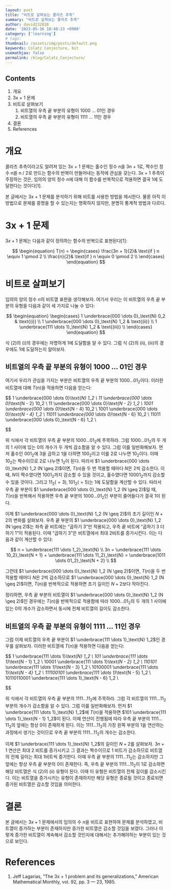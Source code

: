 ```yaml
---
layout: post
title: "비트로 살펴보는 콜라츠 추측"
summary: "비트로 살펴보는 콜라츠 추측"
author: david232818
date: '2023-05-16 10:40:23 +0900'
category: ['learning']
# tags: 
thumbnail: /assets/img/posts/default.png
keywords: Colatz Conjecture, bit
usemathjax: false
permalink: /blog/Colatz_Conjecture/
---
```



Contents
--------
1. 개요
2. 3x + 1 문제
3. 비트로 살펴보기
   1. 비트열의 우측 끝 부분의 유형이 1000 … 01인 경우
   2. 비트열의 우측 끝 부분의 유형이 1111 … 11인 경우
4. 결론
5. References



# 개요

콜라츠 추측이라고도 알려져 있는 3x + 1 문제는 홀수인 정수 n을 3n + 1로, 짝수인 정수 n을 n / 2로 만드는 함수의 반복이 만들어내는 동작에 관심을 갖는다. 3x + 1 추측이 주장하는 것은, 임의의 양의 정수 n에 대해 이 함수를 반복적으로 적용하면 결국 1에 도달한다는 것이다[1].



본 글에서는 3x + 1 문제를 분석하기 위해 비트를 사용한 방법을 제시한다. 물론 아직 이 방법으로 문제를 증명을 할 수 있는지는 명확하지 않지만, 분명히 통계적 방법과 다르다.

# 3x + 1 문제

$3x + 1$ 문제는 다음과 같이 정의하는 함수의 반복으로 표현된다[1]:

$$
\begin{equation}
T(n) = 
\begin{cases}
    \frac{3n + 1}{2}& \text{if } n \equiv 1 \pmod 2 \\
    \frac{n}{2}& \text{if } n \equiv 0 \pmod 2 \\
\end{cases}
\end{equation}
$$

# 비트로 살펴보기

임의의 양의 정수 $n$의 비트열 표현을 생각해보자. 여기서 우리는 이 비트열의 우측 끝 부분의 유형을 다음과 같이 세 가지로 나눌 수 있다:

$$
\begin{equation}
\begin{cases}
    1 \underbrace{000 \dots 0}_\text{N} 0_2 & \text{(i)} \\
    1 \underbrace{000 \dots 0}_\text{N} 1_2 & \text{(ii)} \\
    1 \underbrace{111 \dots 1}_\text{N} 1_2 & \text{(iii)} \\
\end{cases}
\end{equation}
$$

식 $\text{(2)}$의 $\text{(i)}$의 경우에는 자명하게 $1$에 도달함을 알 수 있다. 그럼 식 $\text{(2)}$의 $\text{(ii), (iii)}$의 경우에도 $1$에 도달하는지 알아보자.

## 비트열의 우측 끝 부분의 유형이 1000 … 01인 경우

여기서 우리가 관심을 가지는 부분은 비트열의 우측 끝 부분의 $1000 \dots 01_2$이다. 이러한 비트열에 대해 $T(n)$을 적용하면 다음을 얻는다:

$$
1 \underbrace{000 \dots 0}_\text{N} 1_2 \\
11 \underbrace{000 \dots 0}_\text{N - 2} 10_2 \\
11 \underbrace{000 \dots 0}_\text{N - 2} 1_2 \\
1001 \underbrace{000 \dots 0}_\text{N - 4} 10_2 \\
1001 \underbrace{000 \dots 0}_\text{N - 4} 1_2 \\
11011 \underbrace{000 \dots 0}_\text{N - 6} 10_2 \\
11011 \underbrace{000 \dots 0}_\text{N - 6} 1_2 \\

$$

위 식에서 각 비트열의 우측 끝 부분의 $1000 \dots 01_2$에 주목하라. 그럼 $1000 \dots 01_2$의 두 개의 1 사이에 있는 0의 개수가 두 개씩 감소함을 알 수 있다. 그럼 이를 일반화해보자. 먼저 홀수인 $001_2$에 3을 곱하고 1을 더하면 $100_2$이고 이를 2로 나누면 $10_2$이다. 이때 $10_2$는 짝수이므로 2로 나누면 $1_2$이 된다. 따라서 $1 \underbrace{000 \dots 0}_\text{N} 1_2 (N \geq 2)$이면,  $T(n)$을 두 번 적용할 때마다 $N$은 2씩 감소한다. 이때, $N$이 짝수였다면 $1001_2$까지 감소할 수 있을 것이고, 홀수였다면 $10001_2$까지 감소할 수 있을 것이다. 그리고 $11_2 (=3), 101_2 (=5)$는 $1$에 도달함을 계산할 수 있다.  따라서 우측 끝 부분이 $1 \underbrace{000 \dots 0}_\text{N} 1_2 (N \geq 2)$일 때,  $T(n)$을 반복해서 적용하면 우측 끝 부분의 $1000 \dots 01_2$인 부분이 줄어들다가 결국 $1$이 된다.



이제 $1 \underbrace{000 \dots 0}_\text{N} 1_2 (N \geq 2)$의 초기 길이인 $N + 2$의 변화를 살펴보자. 우측 끝 부분의 $1 \underbrace{000 \dots 0}_\text{N} 1_2 (N \geq 2)$는 좌측 끝 비트에는 “곱하기 3”만 적용되고, 우측 끝 비트에 “곱하기 3 더하기 1”이 적용된다. 이때 “곱하기 3”은 비트열에서 최대 2비트를 증가시킨다. 이는 다음과 같이 계산할 수 있다:

$$
n = \underbrace{111 \dots 1_2}_\text{N}  \\
3n = \underbrace{111 \dots 10_2}_\text{N + 1} + \underbrace{111 \dots 11_2}_\text{N} = \underbrace{1011 \dots 01_2}_\text{N + 2} \\
$$

그런데 $1 \underbrace{000 \dots 0}_\text{N} 1_2 (N \geq 2)$이면,  $T(n)$을 두 번 적용할 때마다 $N$은 2씩 감소하므로 $1 \underbrace{000 \dots 0}_\text{N} 1_2 (N \geq 2)$이면,  $T(n)$을 반복적으로 적용하면 초기 길이인 $N + 2$보다 작아진다.

정리하면, 우측 끝 부분의 비트열이 $1 \underbrace{000 \dots 0}_\text{N} 1_2 (N \geq 2)$인 경우에는 $T(n)$을 반복적으로 적용함에 따라 $1000 \dots 01_2$의 두 개의 1 사이에 있는 0의 개수가 감소하면서 동시에 전체 비트열의 길이도 감소한다.

## 비트열의 우측 끝 부분의 유형이 1111 … 11인 경우

그럼 이제 비트열의 우측 끝 부분이 $1 \underbrace{111 \dots 1}_\text{N} 1_2$인 경우를 살펴보자. 이러한 비트열에 $T(n)$을 적용하면 다음을 얻는다:

$$
1 \underbrace{111 \dots 1}_\text{N} 1_2 \\
101 \underbrace{111 \dots 1}_\text{N - 1} 1_2 \\
10001 \underbrace{111 \dots 1}_\text{N - 2} 1_2 \\
110101 \underbrace{111 \dots 1}_\text{N - 3} 1_2 \\
10100001 \underbrace{111 \dots 1}_\text{N - 4} 1_2 \\
111100101 \underbrace{111 \dots 1}_\text{N - 5} 1_2 \\
10110110001 \underbrace{111 \dots 1}_\text{N - 6} 1_2 \\

$$

위 식에서 각 비트열의 우측 끝 부분의 $1111 \dots 11_2$에 주목하라. 그럼 각 비트열의 $1111 \dots 11_2$ 부분의 개수가 감소함을 알 수 있다. 그럼 이를 일반화해보자. 먼저 $1 \underbrace{111 \dots 1}_\text{N} 1_2$에 $T(n)$을 적용하면  $101 \underbrace{111 \dots 1}_\text{N - 1} 1_2$이 된다. 이때 연산이 진행됨에 따라 우측 끝 부분의 $1111 \dots 11_2$의 앞에는 항상 $0$이 존재하게 된다. 이는 $1111 \dots 11_2$의 가장 왼쪽 부분의 $1$을 연산하는 과정에서 생기는 것이므로 우측 끝 부분의 $1111 \dots 11_2$의 개수는 감소한다.



이제 $1 \underbrace{111 \dots 1}_\text{N} 1_2$의 길이인 $N + 2$를 살펴보자. $3n + 1$ 연산은 최대 2 비트를 증가시키고 그 결과는 짝수이므로 1 비트가 감소하므로 비트열의 전체 길이는 최대 1비트씩 증가한다. 이때 우측 끝 부분의 $1111 \dots 11_2$는 감소하지만 그 앞에는 항상 우측 끝 부분의 $0$이 존재한다. 즉, 우측 끝 부분의 $1111 \dots 11_2$이 $1$로 감소하면 해당 비트열은 식 $(2)$의 $\text{(ii)}$ 유형이 된다. 이때 이 유형은 비트열의 전체 길이를 감소시킨다. 이는 비트열을 증가시키는 유형이 존재하지만 해당 유형은 종료될 것이고 종료되면 증가된 비트열은 감소할 것임을 의미한다.

# 결론

본 글에서는 $3x + 1$ 문제에서의 임의의 수 $n$을 비트로 표현하여 문제를 분석하였고, 비트열이 증가하는 부분이 존재하지만 증가한 비트열은 감소할 것임을 보였다. 그러나 이렇게 증가한 비트열이 계속해서 감소할 것인지에 대해서는 추가해야하는 부분이 있는 것으로 보인다.

# References

1. Jeff Lagarias, “The 3x + 1 problem and its generalizations,” American Mathematical Monthly, vol. 92, pp. 3 — 23, 1985.
